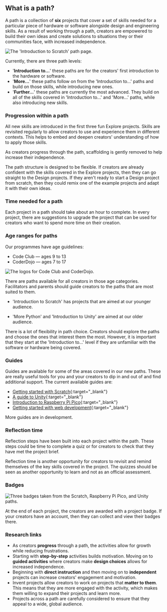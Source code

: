 ## What is a path? 

A path is a collection of **six** projects that cover a set of skills needed for a particular piece of hardware or software alongside design and engineering skills. As a result of working through a path, creators are empowered to build their own ideas and create solutions to situations they or their communities face, with increased independence. 

![The 'Introduction to Scratch' path page.](images/path.png)

Currently, there are three path levels:

+ '**Introduction to...**' these paths are for the creators' first introduction to the hardware or software. 
+ '**More...**' these paths follow on from the 'Introduction to...' paths and build on those skills, while introducing new ones.
+ '**Further...**' these paths are currently the most advanced. They build on all of the skills covered in 'Introduction to...' and 'More...' paths, while also introducing new skills. 

### Progression within a path

All new skills are introduced in the first three fun Explore projects. Skills are revisited regularly to allow creators to use and experience them in different contexts. This helps to embed and deepen creators' understanding of how to apply those skills. 

As creators progress through the path, scaffolding is gently removed to help increase their independence. 

The path structure is designed to be flexible. If creators are already confident with the skills covered in the Explore projects, then they can go straight to the Design projects. If they aren't ready to start a Design project from scratch, then they could remix one of the example projects and adapt it with their own ideas. 

### Time needed for a path

Each project in a path should take about an hour to complete. In every project, there are suggestions to upgrade the project that can be used for creators who want to spend more time on their creation.

### Age ranges for paths

Our programmes have age guidelines:

+ Code Club &mdash; ages 9 to 13
+ CoderDojo &mdash; ages 7 to 17

![The logos for Code Club and CoderDojo.](images/code-dojo-logos.png)

There are paths available for all creators in those age categories. Facilitators and parents should guide creators to the paths that are most suited to them. 

+ 'Introduction to Scratch' has projects that are aimed at our younger audience.

+ 'More Python' and 'Introduction to Unity' are aimed at our older audience. 

There is a lot of flexibility in path choice. Creators should explore the paths and choose the ones that interest them the most. However, it is important that they start at the 'Introduction to...' level if they are unfamiliar with the software or hardware being covered. 

### Guides

Guides are available for some of the areas covered in our new paths. These are really useful tools for you and your creators to dip in and out of and find additional support. The current available guides are:

+ [Getting started with Scratch](https://projects.raspberrypi.org/en/projects/getting-started-scratch){:target="_blank"}
+ [A guide to Unity](https://projects.raspberrypi.org/en/projects/unity-guide){:target="_blank"}
+ [Introduction to Raspberry Pi Pico](https://projects.raspberrypi.org/en/projects/introduction-to-the-pico/0){:target="_blank"}
+ [Getting started with web development](https://projects.raspberrypi.org/en/projects/getting-started-web-dev/0){:target="_blank"}

More guides are in development.

### Reflection time

Reflection steps have been built into each project within the path. These steps could be time to complete a quiz or for creators to check that they have met the project brief.

Reflection time is another opportunity for creators to revisit and remind themselves of the key skills covered in the project. The quizzes should be seen as another opportunity to learn and not as an official assessment. 

### Badges

![Three badges taken from the Scratch, Raspberry Pi Pico, and Unity paths.](images/badges.png)

At the end of each project, the creators are awarded with a project badge. If your creators have an account, then they can collect and view their badges there. 

### Research links

+ As creators **progress** through a path, the activities allow for growth while reducing frustrations. 
+ Starting with **step-by-step** activities builds motivation. Moving on to **guided activities** where creators make **design choices** allows for increased independence.
+ Beginning with **direct instruction** and then moving on to **independent** projects can increase creators' engagement and motivation.
+ Invent projects allow creators to work on projects that **matter to them**. This means that they are more engaged with the activity, which makes them willing to expand their projects and learn more. 
+ Projects across a path are carefully considered to ensure that they appeal to a wide, global audience. 





